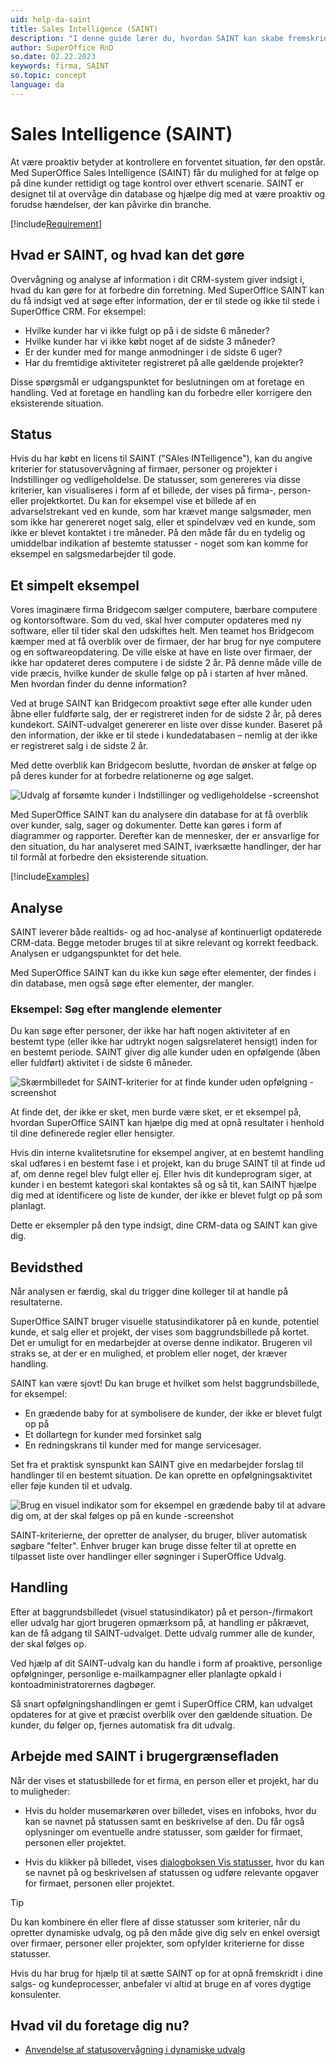 ```yaml
---
uid: help-da-saint
title: Sales Intelligence (SAINT)
description: "I denne guide lærer du, hvordan SAINT kan skabe fremskridt i dine salgs- og kundeprocesser samt forbedre workflows."
author: SuperOffice RnD
so.date: 02.22.2023
keywords: firma, SAINT
so.topic: concept
language: da
---
```


# Sales Intelligence (SAINT)

At være proaktiv betyder at kontrollere en forventet situation, før den opstår. Med SuperOffice Sales Intelligence (SAINT) får du mulighed for at følge op på dine kunder rettidigt og tage kontrol over ethvert scenarie. SAINT er designet til at overvåge din database og hjælpe dig med at være proaktiv og forudse hændelser, der kan påvirke din branche.

[!include[Requirement](includes/req-saint.md)]

## Hvad er SAINT, og hvad kan det gøre

Overvågning og analyse af information i dit CRM-system giver indsigt i, hvad du kan gøre for at forbedre din forretning. Med SuperOffice SAINT kan du få indsigt ved at søge efter information, der er til stede og ikke til stede i SuperOffice CRM. For eksempel:

* Hvilke kunder har vi ikke fulgt op på i de sidste 6 måneder?
* Hvilke kunder har vi ikke købt noget af de sidste 3 måneder?
* Er der kunder med for mange anmodninger i de sidste 6 uger?
* Har du fremtidige aktiviteter registreret på alle gældende projekter?

Disse spørgsmål er udgangspunktet for beslutningen om at foretage en handling. Ved at foretage en handling kan du forbedre eller korrigere den eksisterende situation.

## Status

Hvis du har købt en licens til SAINT ("SAles INTelligence"), kan du angive kriterier for statusovervågning af firmaer, personer og projekter i Indstillinger og vedligeholdelse. De statusser, som genereres via disse kriterier, kan visualiseres i form af et billede, der vises på firma-, person- eller projektkortet. Du kan for eksempel vise et billede af en advarselstrekant ved en kunde, som har krævet mange salgsmøder, men som ikke har genereret noget salg, eller et spindelvæv ved en kunde, som ikke er blevet kontaktet i tre måneder. På den måde får du en tydelig og umiddelbar indikation af bestemte statusser - noget som kan komme for eksempel en salgsmedarbejder til gode.

## Et simpelt eksempel

Vores imaginære firma Bridgecom sælger computere, bærbare computere og kontorsoftware. Som du ved, skal hver computer opdateres med ny software, eller til tider skal den udskiftes helt. Men teamet hos Bridgecom kæmper med at få overblik over de firmaer, der har brug for nye computere og en softwareopdatering. De ville elske at have en liste over firmaer, der ikke har opdateret deres computere i de sidste 2 år. På denne måde ville de vide præcis, hvilke kunder de skulle følge op på i starten af hver måned. Men hvordan finder du denne information?

Ved at bruge SAINT kan Bridgecom proaktivt søge efter alle kunder uden åbne eller fuldførte salg, der er registreret inden for de sidste 2 år, på deres kundekort. SAINT-udvalget genererer en liste over disse kunder. Baseret på den information, der ikke er til stede i kundedatabasen – nemlig at der ikke er registreret salg i de sidste 2 år.

Med dette overblik kan Bridgecom beslutte, hvordan de ønsker at følge op på deres kunder for at forbedre relationerne og øge salget.

![Udvalg af forsømte kunder i Indstillinger og vedligeholdelse -screenshot][img1]

Med SuperOffice SAINT kan du analysere din database for at få overblik over kunder, salg, sager og dokumenter. Dette kan gøres i form af diagrammer og rapporter. Derefter kan de mennesker, der er ansvarlige for den situation, du har analyseret med SAINT, iværksætte handlinger, der har til formål at forbedre den eksisterende situation.

[!include[Examples](includes/status-examples.md)]

## Analyse

SAINT leverer både realtids- og ad hoc-analyse af kontinuerligt opdaterede CRM-data. Begge metoder bruges til at sikre relevant og korrekt feedback. Analysen er udgangspunktet for det hele.

Med SuperOffice SAINT kan du ikke kun søge efter elementer, der findes i din database, men også søge efter elementer, der mangler.

### Eksempel: Søg efter manglende elementer

Du kan søge efter personer, der ikke har haft nogen aktiviteter af en bestemt type (eller ikke har udtrykt nogen salgsrelateret hensigt) inden for en bestemt periode. SAINT giver dig alle kunder uden en opfølgende (åben eller fuldført) aktivitet i de sidste 6 måneder.

![Skærmbilledet for SAINT-kriterier for at finde kunder uden opfølgning -screenshot][img2]

At finde det, der ikke er sket, men burde være sket, er et eksempel på, hvordan SuperOffice SAINT kan hjælpe dig med at opnå resultater i henhold til dine definerede regler eller hensigter.

Hvis din interne kvalitetsrutine for eksempel angiver, at en bestemt handling skal udføres i en bestemt fase i et projekt, kan du bruge SAINT til at finde ud af, om denne regel blev fulgt eller ej. Eller hvis dit kundeprogram siger, at kunder i en bestemt kategori skal kontaktes så og så tit, kan SAINT hjælpe dig med at identificere og liste de kunder, der ikke er blevet fulgt op på som planlagt.

Dette er eksempler på den type indsigt, dine CRM-data og SAINT kan give dig.

## Bevidsthed

Når analysen er færdig, skal du trigger dine kolleger til at handle på resultaterne.

SuperOffice SAINT bruger visuelle statusindikatorer på en kunde, potentiel kunde, et salg eller et projekt, der vises som baggrundsbillede på kortet. Det er umuligt for en medarbejder at overse denne indikator. Brugeren vil straks se, at der er en mulighed, et problem eller noget, der kræver handling.

SAINT kan være sjovt! Du kan bruge et hvilket som helst baggrundsbillede, for eksempel:

* En grædende baby for at symbolisere de kunder, der ikke er blevet fulgt op på
* Et dollartegn for kunder med forsinket salg
* En redningskrans til kunder med for mange servicesager.

Set fra et praktisk synspunkt kan SAINT give en medarbejder forslag til handlinger til en bestemt situation. De kan oprette en opfølgningsaktivitet eller føje kunden til et udvalg.

![Brug en visuel indikator som for eksempel en grædende baby til at advare dig om, at der skal følges op på en kunde -screenshot][img3]

SAINT-kriterierne, der opretter de analyser, du bruger, bliver automatisk søgbare "felter". Enhver bruger kan bruge disse felter til at oprette en tilpasset liste over handlinger eller søgninger i SuperOffice Udvalg.

## Handling

Efter at baggrundsbilledet (visuel statusindikator) på et person-/firmakort eller udvalg har gjort brugeren opmærksom på, at handling er påkrævet, kan de få adgang til SAINT-udvalget. Dette udvalg rummer alle de kunder, der skal følges op.

Ved hjælp af dit SAINT-udvalg kan du handle i form af proaktive, personlige opfølgninger, personlige e-mailkampagner eller planlagte opkald i kontoadministratorernes dagbøger.

Så snart opfølgningshandlingen er gemt i SuperOffice CRM, kan udvalget opdateres for at give et præcist overblik over den gældende situation. De kunder, du følger op, fjernes automatisk fra dit udvalg.

## Arbejde med SAINT i brugergrænsefladen

Når der vises et statusbillede for et firma, en person eller et projekt, har du to muligheder:

* Hvis du holder musemarkøren over billedet, vises en infoboks, hvor du kan se navnet på statussen samt en beskrivelse af den. Du får også oplysninger om eventuelle andre statusser, som gælder for firmaet, personen eller projektet.

* Hvis du klikker på billedet, vises [dialogboksen Vis statusser][1], hvor du kan se navnet på og beskrivelsen af statussen og udføre relevante opgaver for firmaet, personen eller projektet.

> [!TIP]
> Du kan kombinere én eller flere af disse statusser som kriterier, når du opretter dynamiske udvalg, og på den måde give dig selv en enkel oversigt over firmaer, personer eller projekter, som opfylder kriterierne for disse statusser.
>
> Hvis du har brug for hjælp til at sætte SAINT op for at opnå fremskridt i dine salgs- og kundeprocesser, anbefaler vi altid at bruge en af vores dygtige konsulenter.

## Hvad vil du foretage dig nu?

* [Anvendelse af statusovervågning i dynamiske udvalg][2]

<!-- Referenced links -->
[1]: status-dialog.md
[2]: using-status-monitors-in-dynamic-selections.md

<!-- Referenced images -->
[img1]: ../../../../media/loc/en/sale/saint-selection.png
[img2]: ../../../../media/loc/en/sale/saint-criteria.png
[img3]: ../../../../media/loc/en/sale/saint-watermark.png
